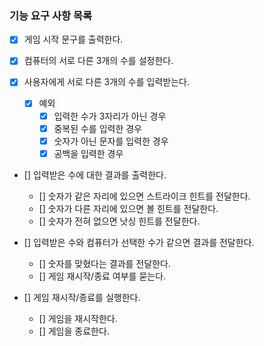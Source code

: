 ### 기능 요구 사항 목록

- [x] 게임 시작 문구를 출력한다.
- [x] 컴퓨터의 서로 다른 3개의 수를 설정한다.
- [x] 사용자에게 서로 다른 3개의 수를 입력받는다.

  - [x] 예외
    - [x] 입력한 수가 3자리가 아닌 경우
    - [x] 중복된 수를 입력한 경우
    - [x] 숫자가 아닌 문자를 입력한 경우
    - [x] 공백을 입력한 경우

- [] 입력받은 수에 대한 결과를 출력한다.

  - [] 숫자가 같은 자리에 있으면 스트라이크 힌트를 전달한다.
  - [] 숫자가 다른 자리에 있으면 볼 힌트를 전달한다.
  - [] 숫자가 전혀 없으면 낫싱 힌트를 전달한다.

- [] 입력받은 수와 컴퓨터가 선택한 수가 같으면 결과를 전달한다.

  - [] 숫자를 맞혔다는 결과를 전달한다.
  - [] 게임 재시작/종료 여부를 묻는다.

- [] 게임 재시작/종료를 실행한다.

  - [] 게임을 재시작한다.
  - [] 게임을 종료한다.
